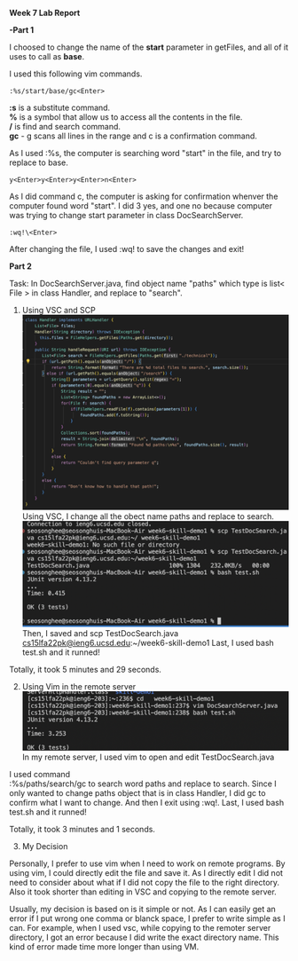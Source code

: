 **Week 7 Lab Report**<br>


**-Part 1**

I choosed to change the name of the **start** parameter in getFiles, and all of it uses to call as **base**. 

I used this following vim commands.
```
:%s/start/base/gc<Enter>
```

**:s** is a substitute command. <br/>
**%** is a symbol that allow us to access all the contents in the file. <br/>
**/** is find and search command.<br/>
**gc** - g scans all lines in the range and c is a confirmation command.<br/>

As I used :%s, the computer is searching word "start" in the file, and try to replace to base. 

```
y<Enter>y<Enter>y<Enter>n<Enter>
```
As I did command c, the computer is asking for confirmation whenver the computer found word "start". I did 3 yes, and one no because computer was trying to change start parameter in class DocSearchServer.
```
:wq!\<Enter>
```
After changing the file, I used :wq! to save the changes and exit!

**Part 2**<br/>

Task: In DocSearchServer.java, find object name "paths" which type is list< File > in class Handler, and replace to "search". 

1. Using VSC and SCP
![](week5-1.png)
Using VSC, I change all the obect name paths and replace to search.
![](week5-2.png)
Then, I saved and scp TestDocSearch.java cs15lfa22pk@ieng6.ucsd.edu:~/week6-skill-demo1
Last, I used bash test.sh and it runned!

Totally, it took 5 minutes and 29 seconds. 


2. Using Vim in the remote server
![](week5-3.png)
In my remote server, I used vim to open and edit TestDocSearch.java

I used command <br/>
:%s/paths/search/gc to search word paths and replace to search. Since I only wanted to change paths object that is in class Handler, I did gc to confirm what I want to change. And then I exit using :wq!. Last, I used bash test.sh and it runned!

Totally, it took 3 minutes and 1 seconds. 


3. My Decision

Personally, I prefer to use vim when I need to work on remote programs. By using vim, I could directly edit the file and save it. As I directly edit I did not need to consider about what if I did not copy the file to the right directory. Also it took shorter than editing in VSC and copying to the remote server.

Usually, my decision is based on is it simple or not. As I can easily get an error if I put wrong one comma or blanck space, I prefer to write simple as I can. For example, when I used vsc, while copying to the remoter server directory, I got an error because I did write the exact directory name. This kind of error made time more longer than using VM. 